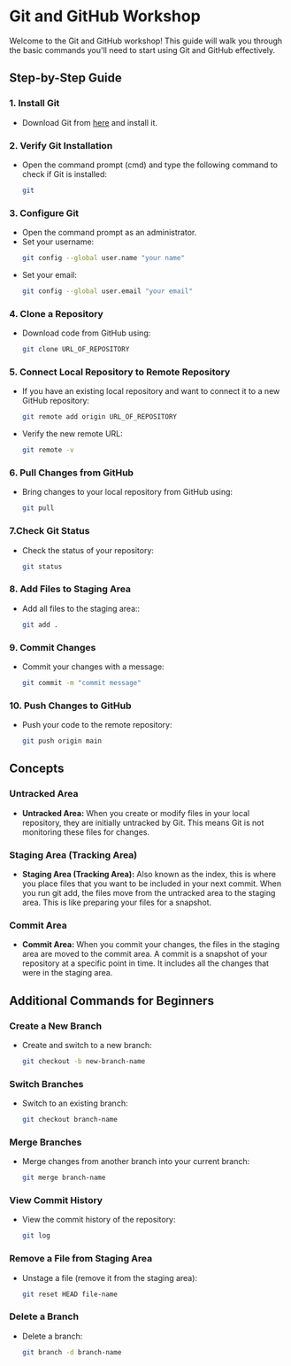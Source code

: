# Git and GitHub Workshop

Welcome to the Git and GitHub workshop! This guide will walk you through the basic commands you'll need to start using Git and GitHub effectively.

## Step-by-Step Guide

### 1. Install Git

- Download Git from [here](https://git-scm.com/downloads) and install it.

### 2. Verify Git Installation

- Open the command prompt (cmd) and type the following command to check if Git is installed:
  ```sh
  git
  ```
### 3. Configure Git

- Open the command prompt as an administrator.
- Set your username:
  ```sh
  git config --global user.name "your name"
  ```
- Set your email:
  ```sh
  git config --global user.email "your email"
  ```
### 4. Clone a Repository

- Download code from GitHub using:
  ```sh
  git clone URL_OF_REPOSITORY
  ```
### 5. Connect Local Repository to Remote Repository

- If you have an existing local repository and want to connect it to a new GitHub repository:
  ```sh
  git remote add origin URL_OF_REPOSITORY
  ```
- Verify the new remote URL:
  ```sh
  git remote -v
  ```
### 6. Pull Changes from GitHub

- Bring changes to your local repository from GitHub using:
  ```sh
  git pull
  ```
### 7.Check Git Status

- Check the status of your repository:
  ```sh
  git status
  ```
### 8. Add Files to Staging Area

- Add all files to the staging area::
  ```sh
  git add .
  ```
### 9. Commit Changes

- Commit your changes with a message:
  ```sh
  git commit -m "commit message"
  ```
### 10. Push Changes to GitHub

- Push your code to the remote repository:
  ```sh
  git push origin main
  ```

## Concepts
### Untracked Area
- __Untracked Area:__ When you create or modify files in your local repository, they are initially untracked by Git. This means Git is not monitoring these files for changes.
### Staging Area (Tracking Area)
- __Staging Area (Tracking Area):__ Also known as the index, this is where you place files that you want to be included in your next commit. When you run git add, the files move from the untracked area to the staging area. This is like preparing your files for a snapshot.
### Commit Area
- __Commit Area:__ When you commit your changes, the files in the staging area are moved to the commit area. A commit is a snapshot of your repository at a specific point in time. It includes all the changes that were in the staging area.

## Additional Commands for Beginners
### Create a New Branch
- Create and switch to a new branch:
  ```sh
  git checkout -b new-branch-name
  ```
### Switch Branches
- Switch to an existing branch:
  ```sh
  git checkout branch-name
  ```
### Merge Branches
- Merge changes from another branch into your current branch:
  ```sh
  git merge branch-name
  ```
### View Commit History
- View the commit history of the repository:
  ```sh
  git log
  ```
### Remove a File from Staging Area

- Unstage a file (remove it from the staging area):
  ```sh
  git reset HEAD file-name
  ```
### Delete a Branch

- Delete a branch:
  ```sh
  git branch -d branch-name
  ```
